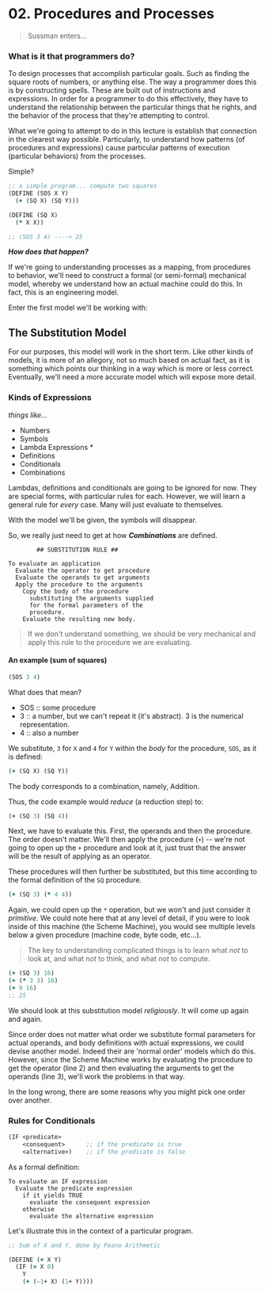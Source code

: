 # 02. Procedures and Processes

> Sussman enters...

### What is it that programmers do?

To design processes that accomplish particular goals. Such as finding the square roots of numbers, or anything else. The way a programmer does this is by constructing spells. These are built out of instructions and expressions. In order for a programmer to do this effectively, they have to understand the relationship between the particular things that he rights, and the behavior of the process that they're attempting to control.

What we're going to attempt to do in this lecture is establish that connection in the clearest way possible. Particularly, to understand how patterns (of procedures and expressions) cause particular patterns of execution (particular behaviors) from the processes.

Simple?

```clojure
;; a simple program... compute two squares
(DEFINE (SOS X Y)
  (+ (SQ X) (SQ Y)))

(DEFINE (SQ X)
  (* X X))

;; (SOS 3 4) ----> 25
```

**_How does that happen?_**

If we're going to understanding processes as a mapping, from procedures to behavior, we'll need to construct a formal (or semi-formal) mechanical model, whereby we understand how an actual machine could do this. In fact, this is an engineering model.

Enter the first model we'll be working with:

## The Substitution Model

For our purposes, this model will work in the short term. Like other kinds of models, it is more of an allegory, not so much based on actual fact, as it is something which points our thinking in a way which is more or less correct. Eventually, we'll need a more accurate model which will expose more detail.


### Kinds of Expressions
_things like..._
- Numbers
- Symbols
- Lambda Expressions *
- Definitions
- Conditionals
- Combinations

Lambdas, definitions and conditionals are going to be ignored for now. They are special forms, with particular rules for each. However, we will learn a general rule for _every_ case. Many will just evaluate to themselves.

With the model we'll be given, the symbols will disappear.

So, we really just need to get at how **_Combinations_** are defined.

```raw
        ## SUBSTITUTION RULE ##

To evaluate an application
  Evaluate the operator to get procedure
  Evaluate the operands to get arguments
  Apply the procedure to the arguments
    Copy the body of the procedure
      substituting the arguments supplied
      for the formal parameters of the
      procedure.
    Evaluate the resulting new body.

```

> If we don't understand something, we should be very mechanical and apply this rule to the procedure we are evaluating.


#### An example (sum of squares)

```clojure
(SOS 3 4)
```

What does that mean?

- SOS :: some procedure
- 3 :: a number, but we can't repeat it (it's abstract). 3 is the numerical representation.
- 4 :: also a number

We substitute, `3` for `X` and `4` for `Y` within the _body_ for the procedure, `SOS`, as it is defined:
```clojure
(+ (SQ X) (SQ Y))
```

The body corresponds to a combination, namely, Addition.

Thus, the code example would _reduce_ (a reduction step) to:
```clojure
(+ (SQ 3) (SQ 4))
```

Next, we have to evaluate this. First, the operands and then the procedure. The order doesn't matter. We'll then apply the procedure (`+`) -- we're not going to open up the `+` procedure and look at it, just trust that the answer will be the result of applying as an operator.

These procedures will then further be substituted, but this time according to the formal definition of the `SQ` procedure.

```clojure
(+ (SQ 3) (* 4 4))
```

Again, we could open up the `*` operation, but we won't and just consider it _primitive_. We could note here that at any level of detail, if you were to look inside of this machine (the Scheme Machine), you would see multiple levels below a given procedure (machine code, byte code, etc...).

> The key to understanding complicated things is to learn what _not_ to look at, and what _not_ to think, and what _not_ to compute.

```clojure
(+ (SQ 3) 16)
(+ (* 3 3) 16)
(+ 9 16)
;; 25
```

We should look at this substitution model _religiously_. It will come up again and again.

Since order does not matter what order we substitute formal parameters for actual operands, and body definitions with actual expressions, we could devise another model. Indeed their are 'normal order' models which do this. However, since the Scheme Machine works by evaluating the procedure to get the operator (line 2) and then evaluating the arguments to get the operands (line 3), we'll work the problems in that way.

In the long wrong, there are some reasons why you might pick one order over another.

### Rules for Conditionals

```clojure
(IF <predicate>
    <consequent>      ;; if the predicate is true
    <alternative>)    ;; if the predicate is false
```
As a formal definition:

```raw
To evaluate an IF expression
  Evaluate the predicate expression
    if it yields TRUE
      evaluate the consequent expression
    otherwise
      evaluate the alternative expression
```

Let's illustrate this in the context of a particular program.

```clojure
;; Sum of X and Y, done by Peano Arithmetic

(DEFINE (+ X Y)
  (IF (= X 0)
    Y
    (+ (-1+ X) (1+ Y))))
```
